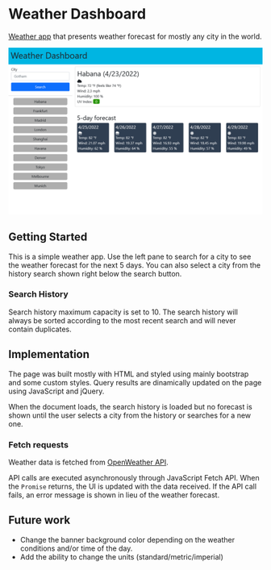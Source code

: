 # Weather Dashboard

[Weather app](https://lcortes0801.github.io/weather-dashboard/) that presents weather forecast for mostly any city in the world.

![](./readme/main.png)

## Getting Started

This is a simple weather app. Use the left pane to search for a city to see the weather forecast for the next 5 days. You can also select a city from the history search shown right below the search button.

### Search History
Search history maximum capacity is set to 10. The search history will always be sorted according to the most recent search and will never contain duplicates.


## Implementation

The page was built mostly with HTML and styled using mainly bootstrap and some custom styles. Query results are dinamically updated on the page using JavaScript and jQuery.

When the document loads, the search history is loaded but no forecast is shown until the user selects a city from the history or searches for a new one.

### Fetch requests
Weather data is fetched from [OpenWeather API](https://openweathermap.org/).

API calls are executed asynchronously through JavaScript Fetch API. When the `Promise` returns, the UI is updated with the data received. If the API call fails, an error message is shown in lieu of the weather forecast.

## Future work
- Change the banner background color depending on the weather conditions and/or time of the day.
- Add the ability to change the units (standard/metric/imperial)
